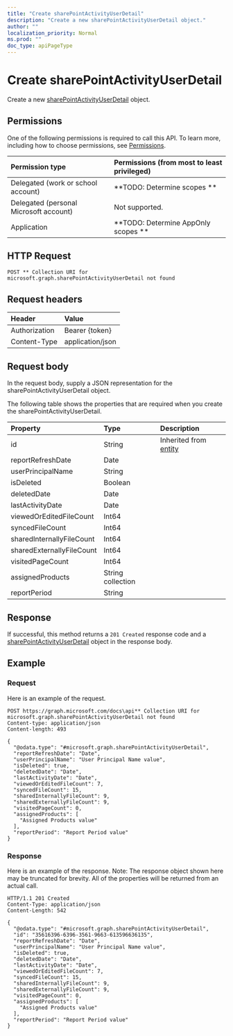 ```yaml
---
title: "Create sharePointActivityUserDetail"
description: "Create a new sharePointActivityUserDetail object."
author: ""
localization_priority: Normal
ms.prod: ""
doc_type: apiPageType
---
```


# Create sharePointActivityUserDetail

Create a new [sharePointActivityUserDetail](../resources/sharepointactivityuserdetail.md) object.

## Permissions
One of the following permissions is required to call this API. To learn more, including how to choose permissions, see [Permissions](/concepts/permissions-reference.md).

|Permission type|Permissions (from most to least privileged)|
|:---|:---|
|Delegated (work or school account)|**TODO: Determine scopes **|
|Delegated (personal Microsoft account)|Not supported.|
|Application|**TODO: Determine AppOnly scopes **|

## HTTP Request
<!-- {
  "blockType": "ignored"
}
-->
``` http
POST ** Collection URI for microsoft.graph.sharePointActivityUserDetail not found
```

## Request headers
|Header|Value|
|:---|:---|
|Authorization|Bearer {token}|
|Content-Type|application/json|

## Request body
In the request body, supply a JSON representation for the sharePointActivityUserDetail object.

The following table shows the properties that are required when you create the sharePointActivityUserDetail.

|Property|Type|Description|
|:---|:---|:---|
|id|String| Inherited from [entity](../resources/entity.md)|
|reportRefreshDate|Date||
|userPrincipalName|String||
|isDeleted|Boolean||
|deletedDate|Date||
|lastActivityDate|Date||
|viewedOrEditedFileCount|Int64||
|syncedFileCount|Int64||
|sharedInternallyFileCount|Int64||
|sharedExternallyFileCount|Int64||
|visitedPageCount|Int64||
|assignedProducts|String collection||
|reportPeriod|String||



## Response
If successful, this method returns a `201 Created` response code and a [sharePointActivityUserDetail](../resources/sharepointactivityuserdetail.md) object in the response body.

## Example

### Request
Here is an example of the request.
<!-- {
  "blockType": "request",
  "name": "create_sharepointactivityuserdetail_from_"
}
-->
``` http
POST https://graph.microsoft.com/docs\api** Collection URI for microsoft.graph.sharePointActivityUserDetail not found
Content-type: application/json
Content-length: 493

{
  "@odata.type": "#microsoft.graph.sharePointActivityUserDetail",
  "reportRefreshDate": "Date",
  "userPrincipalName": "User Principal Name value",
  "isDeleted": true,
  "deletedDate": "Date",
  "lastActivityDate": "Date",
  "viewedOrEditedFileCount": 7,
  "syncedFileCount": 15,
  "sharedInternallyFileCount": 9,
  "sharedExternallyFileCount": 9,
  "visitedPageCount": 0,
  "assignedProducts": [
    "Assigned Products value"
  ],
  "reportPeriod": "Report Period value"
}
```

### Response
Here is an example of the response. Note: The response object shown here may be truncated for brevity. All of the properties will be returned from an actual call.
<!-- {
  "blockType": "response",
  "truncated": true,
  "@odata.type": "microsoft.graph.sharepointactivityuserdetail"
}
-->
``` http
HTTP/1.1 201 Created
Content-Type: application/json
Content-Length: 542

{
  "@odata.type": "#microsoft.graph.sharePointActivityUserDetail",
  "id": "35616396-6396-3561-9663-613596636135",
  "reportRefreshDate": "Date",
  "userPrincipalName": "User Principal Name value",
  "isDeleted": true,
  "deletedDate": "Date",
  "lastActivityDate": "Date",
  "viewedOrEditedFileCount": 7,
  "syncedFileCount": 15,
  "sharedInternallyFileCount": 9,
  "sharedExternallyFileCount": 9,
  "visitedPageCount": 0,
  "assignedProducts": [
    "Assigned Products value"
  ],
  "reportPeriod": "Report Period value"
}
```

